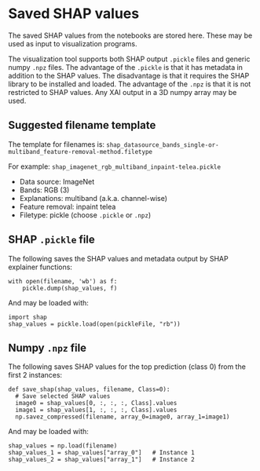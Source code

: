 # Saved SHAP values

The saved SHAP values from the notebooks are stored here. These may be used as input to visualization programs. 

The visualization tool supports both SHAP output `.pickle` files and generic numpy `.npz` files.
The advantage of the `.pickle` is that it has metadata in addition to the SHAP values. 
The disadvantage is that it requires the SHAP library to be installed and loaded.
The advantage of the `.npz` is that it is not restricted to SHAP values. Any XAI output in a 3D numpy array may be used. 

## Suggested filename template

The template for filenames is: `shap_datasource_bands_single-or-multiband_feature-removal-method.filetype`

For example: `shap_imagenet_rgb_multiband_inpaint-telea.pickle`
- Data source: ImageNet
- Bands: RGB (3)
- Explanations: multiband (a.k.a. channel-wise)
- Feature removal: inpaint telea
- Filetype: pickle   (choose `.pickle` or `.npz`)

## SHAP `.pickle` file

The following saves the SHAP values and metadata output by SHAP explainer functions:

    
    with open(filename, 'wb') as f:
        pickle.dump(shap_values, f)

And may be loaded with:

    import shap
    shap_values = pickle.load(open(pickleFile, "rb"))

## Numpy `.npz` file

The following saves SHAP values for the top prediction (class 0) from the first 2 instances:

    def save_shap(shap_values, filename, Class=0):
      # Save selected SHAP values
      image0 = shap_values[0, :, :, :, Class].values
      image1 = shap_values[1, :, :, :, Class].values
      np.savez_compressed(filename, array_0=image0, array_1=image1)
      
And may be loaded with:

    shap_values = np.load(filename)
    shap_values_1 = shap_values["array_0"]   # Instance 1
    shap_values_2 = shap_values["array_1"]   # Instance 2

